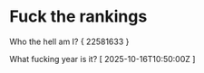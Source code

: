 # Fuck the rankings

Who the hell am I?
{ 22581633 }

What fucking year is it?
[ 2025-10-16T10:50:00Z ]
